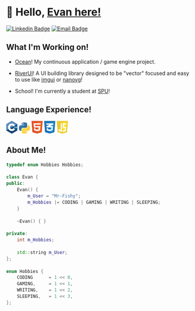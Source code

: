 # 👋 Hello, [Evan here!]()

[![Linkedin Badge](https://img.shields.io/badge/Evan_Fish-blue?style=flat&logo=Linkedin)](www.linkedin.com/in/evan-fish)
[![Email Badge](https://img.shields.io/badge/Evan_Fish-lightgray?style=flat&logo=Gmail)](mailto:evanjfish@gmail.com)

## What I'm Working on!
- [Ocean](https://github.com/Mr-Fishy/Ocean)! My continuous application / game engine project. 
- [RiverUI]()! A UI building library designed to be "vector" focused and easy to use like [imgui](https://github.com/ocornut/imgui) or [nanovg](https://github.com/memononen/nanovg)!

- School! I'm currently a student at [SPU](https://spu.edu)!

## Language Experience!
<img src = 'https://github.com/Mr-Fishy/Mr-Fishy/blob/main/images/cpp.svg' width='30'/>
<img src = 'https://github.com/Mr-Fishy/Mr-Fishy/blob/main/images/python.svg' width='30'/>
<img src = 'https://github.com/Mr-Fishy/Mr-Fishy/blob/main/images/html.svg' width='30'/>
<img src = 'https://github.com/Mr-Fishy/Mr-Fishy/blob/main/images/css.svg' width='30'/>
<img src = 'https://github.com/Mr-Fishy/Mr-Fishy/blob/main/images/javascript.svg' width='30'/>

## About Me!
```cpp
typedef enum Hobbies Hobbies;

class Evan {
public:
    Evan() {
        m_User = "Mr-Fishy";
        m_Hobbies |= CODING | GAMING | WRITING | SLEEPING;
    }

    ~Evan() { }

private:
    int m_Hobbies;

    std::string m_User;
};

enum Hobbies {
    CODING      = 1 << 0,
    GAMING,     = 1 << 1,
    WRITING,    = 1 << 2,
    SLEEPING,   = 1 << 3,
};
```